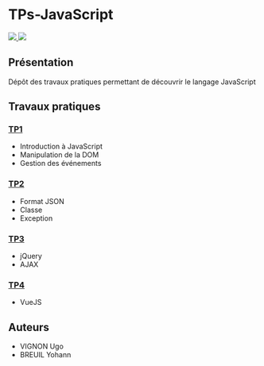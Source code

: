 # TPs-JavaScript

<a href="https://jquery.com/"> <img src="https://img.shields.io/badge/jQuery-3.6.0-%230668AB"> </a>
<a href="https://vuejs.org/"> <img src="https://img.shields.io/badge/Vue.js-3-%2342B883"> </a>

## Présentation

Dépôt des travaux pratiques permettant de découvrir le langage JavaScript 

## Travaux pratiques 

### [TP1](./TP1%20Ugo-Yohann/)
	
* Introduction à JavaScript
* Manipulation de la DOM
* Gestion des événements

### [TP2](./TP2%20Ugo-Yohann/)

* Format JSON
* Classe 
* Exception 

### [TP3](./TP3%20Ugo-Yohann/)

* jQuery
* AJAX

### [TP4](./TP4%20Ugo-Yohann/)

* VueJS

## Auteurs 

* VIGNON Ugo
* BREUIL Yohann
